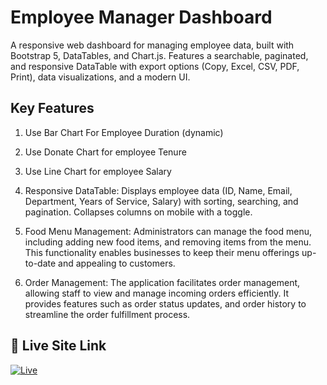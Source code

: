 # Employee Manager Dashboard



A responsive web dashboard for managing employee data, built with Bootstrap 5, DataTables, and Chart.js. Features a searchable, paginated, and responsive DataTable with export options (Copy, Excel, CSV, PDF, Print), data visualizations, and a modern UI.


## Key Features
1.  Use Bar Chart For Employee Duration (dynamic)

2.  Use Donate Chart for employee Tenure

3.  Use Line Chart for employee Salary

4.  Responsive DataTable: Displays employee data (ID, Name, Email, Department, Years of Service, Salary) with sorting, searching, and pagination. Collapses columns on mobile with a toggle.

5. Food Menu Management: Administrators can manage the food menu, including adding new food items,  and removing items from the menu. This functionality enables businesses to keep their menu offerings up-to-date and appealing to customers.

6. Order Management: The application facilitates order management, allowing staff to view and manage incoming orders efficiently. It provides features such as order status updates, and order history to streamline the order fulfillment process.
 

## 🔗 Live Site Link
[![Live](https://img.shields.io/badge/Click_Here_For_Restaurant_APP-000?style=for-the-badge&logo=ko-fi&logoColor=white)](https://sparkly-longma-26edc6.netlify.app)
